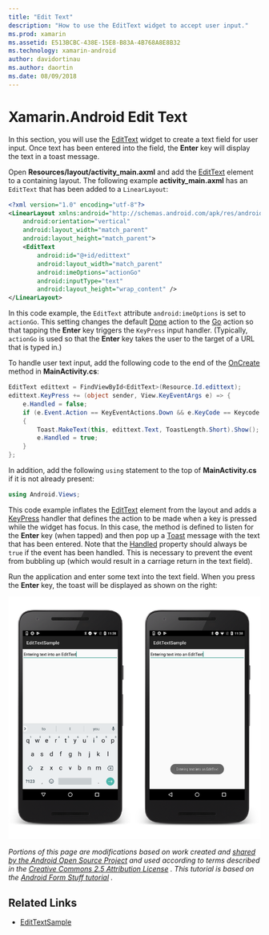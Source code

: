 ```yaml
---
title: "Edit Text"
description: "How to use the EditText widget to accept user input."
ms.prod: xamarin
ms.assetid: E513BCBC-438E-15E8-B83A-4B768A8E8B32
ms.technology: xamarin-android
author: davidortinau
ms.author: daortin
ms.date: 08/09/2018
---
```


# Xamarin.Android Edit Text

In this section, you will use the
[EditText](xref:Android.Widget.EditText)
widget to create a text field for user input. Once text has been
entered into the field, the **Enter** key will display the text in a
toast message.

Open **Resources/layout/activity_main.axml** and add the
[EditText](xref:Android.Widget.EditText)
element to a containing layout. The following example
**activity_main.axml** has an `EditText` that has been added to a `LinearLayout`:

```xml
<?xml version="1.0" encoding="utf-8"?>
<LinearLayout xmlns:android="http://schemas.android.com/apk/res/android"
    android:orientation="vertical"
    android:layout_width="match_parent"
    android:layout_height="match_parent">
    <EditText
        android:id="@+id/edittext"
        android:layout_width="match_parent"
        android:imeOptions="actionGo"
        android:inputType="text"
        android:layout_height="wrap_content" />
</LinearLayout>
```

In this code example, the `EditText` attribute `android:imeOptions` is
set to `actionGo`. This setting changes the default
[Done](https://developer.android.com/reference/android/view/inputmethod/EditorInfo#IME_ACTION_DONE)
action to the
[Go](https://developer.android.com/reference/android/view/inputmethod/EditorInfo#IME_ACTION_GO)
action so that tapping the **Enter** key triggers the `KeyPress` input handler.
(Typically, `actionGo` is used so that the **Enter** key takes the user
to the target of a URL that is typed in.)

To handle user text input, add the following code to the end of the
[OnCreate](xref:Android.App.Activity.OnCreate*)
method in **MainActivity.cs**:

```csharp
EditText edittext = FindViewById<EditText>(Resource.Id.edittext);
edittext.KeyPress += (object sender, View.KeyEventArgs e) => {
    e.Handled = false;
    if (e.Event.Action == KeyEventActions.Down && e.KeyCode == Keycode.Enter) 
    {
        Toast.MakeText(this, edittext.Text, ToastLength.Short).Show();
        e.Handled = true;
    }
};
```

In addition, add the following `using` statement to the top of
**MainActivity.cs** if it is not already present:

```csharp
using Android.Views;
```

This code example inflates the
[EditText](xref:Android.Widget.EditText)
element from the layout and adds a
[KeyPress](xref:Android.Views.View.KeyPress)
handler that defines the action to be made when a key is pressed while
the widget has focus. In this case, the method is defined to listen for
the **Enter** key (when tapped) and then pop up a
[Toast](xref:Android.Widget.Toast)
message with the text that has been entered. Note that the
[Handled](xref:Android.Views.View.KeyEventArgs.Handled)
property should always be `true` if the event has been handled. This is
necessary to prevent the event from bubbling up (which would result in
a carriage return in the text field).

Run the application and enter some text into the text field. When you
press the **Enter** key, the toast will be displayed as shown on the right:

[![Examples of entering text into EditText](edit-text-images/edit-text-sml.png)](edit-text-images/edit-text.png#lightbox)

*Portions of this page are modifications based on work created and* [*shared by the Android Open Source Project*](http://code.google.com/policies.html) *and used according to terms described in the* [*Creative Commons 2.5 Attribution License*](http://creativecommons.org/licenses/by/2.5/) *. This tutorial is based on the* [*Android Form Stuff tutorial*](https://developer.android.com/resources/tutorials/views/hello-formstuff.html) *.*

## Related Links

- [EditTextSample](https://docs.microsoft.com/samples/xamarin/monodroid-samples/userinterface-edittextsample)
